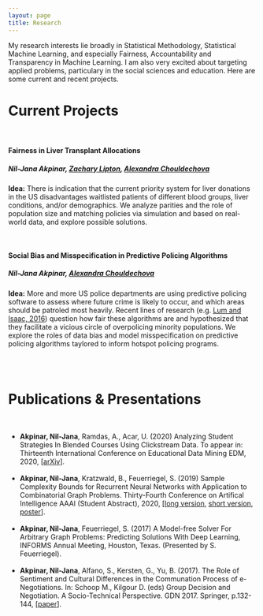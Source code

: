 ```yaml
---
layout: page
title: Research
---
```


<head>
<meta name="viewport" content="width=device-width, initial-scale=1">
<!-- Add icon library -->
<link rel="stylesheet" href="https://cdnjs.cloudflare.com/ajax/libs/font-awesome/4.7.0/css/font-awesome.min.css">
<style>
.btn {
  background-color: #404040;
  border: none;
  color: white;
  padding: 10px 20px;
  cursor: pointer;
  font-size: 12px;
}

/* Darker background on mouse-over */
.btn:hover {
  background-color: #202020;
}

p.small {
  line-height: 1.3;
}

</style>
</head>

My research interests lie broadly in Statistical Methodology, Statistical Machine Learning, and especially Fairness, Accountability and Transparency in Machine Learning. I am also very excited about targeting applied problems, particulary in the social sciences and education.
Here are some current and recent projects. 

<h1>Current Projects</h1>
<br>
<!--<p><img src="/img/diderot.png" alt="Diderot" width="350" height="350" style="float: left;padding: 10px;"> -->
<h4>Fairness in Liver Transplant Allocations</h4>
<h5>Nil-Jana Akpinar, <a href = "http://zacklipton.com/">Zachary Lipton</a>, <a href = "https://www.andrew.cmu.edu/user/achoulde/">Alexandra Chouldechova</a></h5>

<p class = 'small'><b>Idea:</b> There is indication that the current priority system for liver
donations in the US disadvantages waitlisted patients of different blood groups, liver conditions, and/or demographics.
We analyze parities and the role of population size and matching policies via simulation and based on real-world data, and explore possible solutions.
</p>

<br>

<!-- <p><img src="/img/pol.png" alt="Predictive Policing" width="350" height="350" style="float: left;padding: 10px;"> -->
<h4>Social Bias and Misspecification in Predictive Policing Algorithms</h4>
<h5>Nil-Jana Akpinar, <a href = "https://www.andrew.cmu.edu/user/achoulde/">Alexandra Chouldechova</a></h5>

<p class = 'small'><b>Idea:</b> More and more US police departments are using predictive policing software to assess where future crime is likely to occur, and which areas should be patroled most heavily. Recent lines of research (e.g. <a href = "https://rss.onlinelibrary.wiley.com/doi/full/10.1111/j.1740-9713.2016.00960.x">Lum and Isaac, 2016</a>) question how fair these algorithms are and hypothesized that they facilitate a vicious circle of overpolicing minority populations. We explore the roles of data bias and model misspecification on predictive policing algorithms taylored to inform hotspot policing programs. 
</p>

<br><br>


<h1>Publications & Presentations</h1>
<br>
<ul>
  <li><b>Akpinar, Nil-Jana</b>, Ramdas, A., Acar, U. (2020) Analyzing Student Strategies In Blended Courses Using Clickstream Data. To appear in: Thirteenth International Conference on Educational Data Mining EDM, 2020, [<a href = "https://arxiv.org/abs/2006.00421">arXiv</a>].</li><br>
  <li><b>Akpinar, Nil-Jana</b>, Kratzwald, B., Feuerriegel, S. (2019) Sample Complexity
Bounds for Recurrent Neural Networks with Application to Combinatorial
Graph Problems. Thirty-Fourth Conference on Artifical Intelligence AAAI (Student Abstract), 2020, [<a href = "https://arxiv.org/abs/1901.10289">long version</a>, <a href = "https://www.aaai.org/Papers/AAAI/2020GB/SA-AkpinarNJ.540.pdf">short version</a>, <a href = "https://nakpinar.github.io/final_rnn_poster.pdf">poster</a>].</li><br>
  <li><b>Akpinar, Nil-Jana</b>, Feuerriegel, S. (2017) A Model-free Solver For Arbitrary
Graph Problems: Predicting Solutions With Deep Learning, INFORMS Annual
Meeting, Houston, Texas. (Presented by S. Feuerriegel).</li><br>
  <li><b>Akpinar, Nil-Jana</b>, Alfano, S., Kersten, G., Yu, B. (2017). The Role of Sentiment and Cultural Differences in the Communation Process of e-Negotiations.
In: Schoop M., Kilgour D. (eds) Group Decision and Negotiation. A Socio-Technical Perspective. GDN 2017. Springer, p.132-144, [<a href = "https://link.springer.com/chapter/10.1007/978-3-319-63546-0_10">paper</a>].</li>
</ul>


